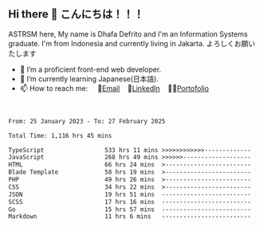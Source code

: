 ## Hi there 👋 こんにちは！！！
ASTRSM here, My name is Dhafa Defrito and I'm an Information Systems graduate. I'm from Indonesia and currently living in Jakarta. よろしくお願いたします

- 🔭 I’m a proficient front-end web developer.
- 🌱 I’m currently learning Japanese(日本語).
- 📫 How to reach me: &nbsp;&nbsp;&nbsp;&nbsp;📧[Email](ddefrito@gmail.com)&nbsp;&nbsp;&nbsp;&nbsp;💼[LinkedIn](https://www.linkedin.com/in/dhafa-defrita-rama-yudistira-9357a9229/)&nbsp;&nbsp;&nbsp;&nbsp;👨‍🎨[Portofolio](https://ddefrito.vercel.app/)
<br>
<!-- <p align="left">
<a href="https://github.com/ASTRSM">
  <img height="180em" src="https://github-readme-stats-eight-theta.vercel.app/api?username=ASTRSM&show_icons=true&theme=dracula&include_all_commits=true&count_private=true"/>
  <img height="180em" src="https://github-readme-stats-eight-theta.vercel.app/api/top-langs/?username=ASTRSM&layout=compact&langs_count=8&theme=dracula"/>
</a>
</p> -->

<!--START_SECTION:waka-->

```txt
From: 25 January 2023 - To: 27 February 2025

Total Time: 1,116 hrs 45 mins

TypeScript                 533 hrs 11 mins >>>>>>>>>>>>-------------   47.74 %
JavaScript                 268 hrs 49 mins >>>>>>-------------------   24.07 %
HTML                       66 hrs 24 mins  >------------------------   05.95 %
Blade Template             58 hrs 19 mins  >------------------------   05.22 %
PHP                        49 hrs 26 mins  >------------------------   04.43 %
CSS                        34 hrs 22 mins  >------------------------   03.08 %
JSON                       19 hrs 51 mins  -------------------------   01.78 %
SCSS                       17 hrs 16 mins  -------------------------   01.55 %
Go                         15 hrs 57 mins  -------------------------   01.43 %
Markdown                   11 hrs 6 mins   -------------------------   00.99 %
```

<!--END_SECTION:waka-->
